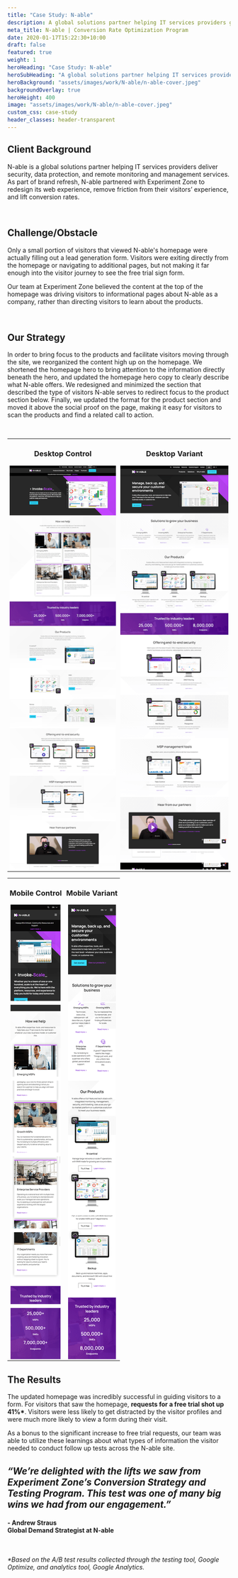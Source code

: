 ```yaml
---
title: "Case Study: N-able"
description: A global solutions partner helping IT services providers grows their free trial requests from homepage visitors by 41%.
meta_title: N-able | Conversion Rate Optimization Program
date: 2020-01-17T15:22:30+10:00
draft: false
featured: true
weight: 1
heroHeading: "Case Study: N-able"
heroSubHeading: "A global solutions partner helping IT services providers grows their free trial requests from homepage visitors by 41%."
heroBackground: "assets/images/work/N-able/n-able-cover.jpeg"
backgroundOverlay: true
heroHeight: 400
image: "assets/images/work/N-able/n-able-cover.jpeg"
custom_css: case-study
header_classes: header-transparent
---
```


## Client Background

N-able is a global solutions partner helping IT services providers deliver security, data protection, and remote monitoring and management services. As part of brand refresh, N-able partnered with Experiment Zone to redesign its web experience, remove friction from their visitors’ experience, and lift conversion rates.

<br>

## Challenge/Obstacle

Only a small portion of visitors that viewed N-able's homepage were actually filling out a lead generation form. Visitors were exiting directly from the homepage or navigating to additional pages, but not making it far enough into the visitor journey to see the free trial sign form.

Our team at Experiment Zone believed the content at the top of the homepage was driving visitors to informational pages about N-able as a company, rather than directing visitors to learn about the products.

<br>

## Our Strategy

In order to bring focus to the products and facilitate visitors moving through the site, we reorganized the content high up on the homepage. We shortened the homepage hero to bring attention to the information directly beneath the hero, and updated the homepage hero copy to clearly describe what N-able offers. We redesigned and minimized the section that described the type of visitors N-able serves to redirect focus to the product section below. Finally, we updated the format for the product section and moved it above the social proof on the page, making it easy for visitors to scan the products and find a related call to action.

<br>

<style>
    tr {
        vertical-align: top;
    }
    td {
        text-align: center;
        padding: 0 5px;
    }
    .content img {
        margin: 30px 0 60px 0;
        border: solid black 0.1px;
    }
    .content td h3 {
        color: black;
    }

</style>

<div>
    <table>
        <tr>
            <td><h3>Desktop Control</h3></td>
            <td><h3>Desktop Variant</h3></td>
        </tr>
        <tr>
            <td><img src="/assets/images/work/N-able/desktop-control.png"></td>
            <td><img src="/assets/images/work/N-able/desktop-variant.png"></td>
        </tr>
    </table>
    <table>
        <tr>
            <td><h3>Mobile Control</h3></td>
            <td><h3>Mobile Variant</h3></td>
        </tr>
        <tr>
            <td><img src="/assets/images/work/N-able/mobile-control.png"></td>
            <td><img src="/assets/images/work/N-able/mobile-variant.png"></td>
        </tr>
    </table>
</div>

## The Results

The updated homepage was incredibly successful in guiding visitors to a form. For visitors that saw the homepage, **requests for a free trial shot up 41%\***. Visitors were less likely to get distracted by the visitor profiles and were much more likely to view a form during their visit.

As a bonus to the significant increase to free trial requests, our team was able to utilize these learnings about what types of information the visitor needed to conduct follow up tests across the N-able site.

<br>

<div><b><i style="font-size: 1.3rem">“We’re delighted with the lifts we saw from Experiment Zone’s Conversion Strategy and Testing Program. This test was one of many big wins we had from our engagement.”</i></b>
</div>
<div class="container">
    <div class="row ml-3">
        <div class="col-12 col-md-6">
            <h4 class="pt-1 ml-1 text-left">- Andrew Straus<br>Global Demand Strategist at N-able</h4>
        </div>
    </div>
</div>

<br>

_\*Based on the A/B test results collected through the testing tool, Google Optimize, and analytics tool, Google Analytics._
